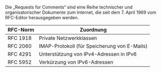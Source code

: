 Die „Requests for Comments“ sind eine Reihe technischer und organisatorischer Dokumente zum Internet, die seit dem 7. April 1969 vom RFC-Editor herausgegeben werden.

| RFC-Norm | Zuordnung                                    |
| -------- | -------------------------------------------- |
| RFC 1918 | Private Netzwerkklassen                      |
| RFC 2060 | IMAP-Protokoll (für Speicherung von E-Mails) |
| RFC 4291 | Unterstützung von IPv4-Adressen in IPv6      |
| RFC 5952 | Verkürzung von IPv6-Adressen                 |
